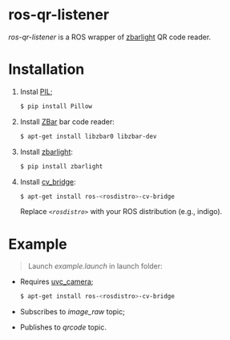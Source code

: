 # ros-qr-listener
*ros-qr-listener* is a ROS wrapper of [zbarlight](https://github.com/Polyconseil/zbarlight/) QR code reader.

# Installation

1. Instal [PIL](http://python-pillow.org/);

    ```sh
    $ pip install Pillow
    ```
    
2. Install [ZBar](http://zbar.sourceforge.net/) bar code reader:

    ```sh
    $ apt-get install libzbar0 libzbar-dev
    ```
    
3. Install [zbarlight](https://github.com/Polyconseil/zbarlight/):

    ```sh
    $ pip install zbarlight
    ``` 
    
4. Install [cv_bridge](http://wiki.ros.org/cv_bridge):

    ```sh
    $ apt-get install ros-<rosdistro>-cv-bridge
    ```
    Replace *``<rosdistro>``* with your ROS distribution (e.g., indigo).

# Example

> Launch *example.launch* in launch folder:

- Requires [uvc_camera](http://wiki.ros.org/uvc_camera);

    ```sh
    $ apt-get install ros-<rosdistro>-cv-bridge
    ```
    
- Subscribes to *image_raw* topic;
- Publishes to *qrcode* topic.
